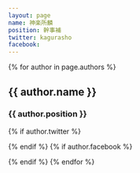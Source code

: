 ```yaml
---
layout: page
name: 神楽所麟
position: 幹事補
twitter: kagurasho
facebook:
---
```

{% for author in page.authors %}
  <h2>{{ author.name }}</h2>
  <h3>{{ author.position }}</h3>
  {% if author.twitter %}
    <p><a href="https://twitter.com/{{ author.twitter }}" target="_blank" rel="noopener" role="link" aria-label="Twitter"><i class="fa-twitter fa-2x"></i></a></p>
  {% endif %}
  {% if author.facebook %}
    <p><a href="https://www.facebook.com/{{ author.facebook }}" target="_blank" rel="noopener" role="link" aria-label="Facebook"><i class="fa-facebook fa-2x"></i></a></p>
  {% endif %}
{% endfor %}
